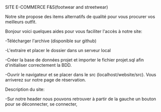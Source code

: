 SITE E-COMMERCE F&S(footwear and streetwear)

Notre site propose des items alternatifs de qualité pour vous procurer vos meilleurs outfit.

Bonjour voici quelques aides pour vous faciliter l'accès à notre site:

-Télécharger l'archive (disponible sur github)

-L'extraire et placer le dossier dans un serveur local

-Créer la base de données projet et importer le fichier projet.sql afin d'initialiser correctement la BDD.

-Ouvrir le navigateur et se placer dans le src (localhost/website/src). Vous arriverez sur notre page de réservation.

Description du site:

-Sur notre header nous pouvons retrouver à partir de la gauche un bouton pour se déconnecter, se connecter, 